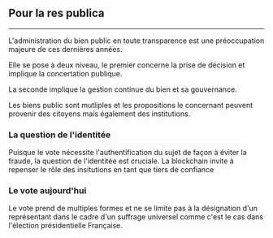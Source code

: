 ## Pour la res publica
---

L'administration du bien public en toute transparence est une préoccupation majeure de ces dernières années.
  
Elle se pose à deux niveau, le premier concerne la prise de décision  et  implique la concertation publique.

La seconde implique la gestion continue du bien et sa gouvernance.

Les biens public sont mutliples et les propositions le concernant peuvent provenir des citoyens mais également des institutions.

### La question de l'identitée

Puisque le vote nécessite l'authentification du sujet de façon à éviter la fraude, la question de l'identitée est cruciale. La blockchain invite à repenser le rôle des insitutions en tant que tiers de confiance


[//]: # (TODO: RES PUBLICA)

### Le vote aujourd'hui

Le vote prend de multiples formes et ne se limite pas à la désignation d'un représentant dans le cadre d'un suffrage universel comme c'est le cas dans l'élection présidentielle Française.

[//]: # (TODO: ADD SECTION Le vote aujourd'hui) 
